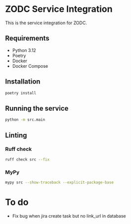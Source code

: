 # ZODC Service Integration

This is the service integration for ZODC.

## Requirements

- Python 3.12
- Poetry
- Docker
- Docker Compose

## Installation

```bash
poetry install
```

## Running the service

```bash
python -m src.main
```

## Linting

### Ruff check

```bash
ruff check src --fix
```

### MyPy

```bash
mypy src --show-traceback --explicit-package-base
```

# To do

- Fix bug when jira create task but no link_url in database
